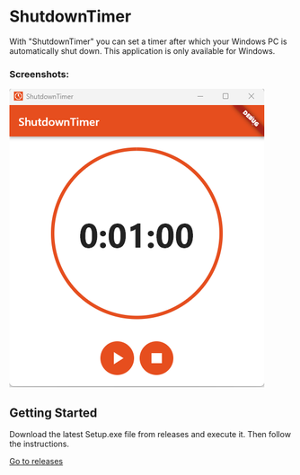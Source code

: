 # ShutdownTimer

With "ShutdownTimer" you can set a timer after which your Windows PC is automatically shut down.
This application is only available for Windows.

### Screenshots:

![A Screenshot of the App.](Assets/Screenshot.png "Screenshot")

## Getting Started

Download the latest Setup.exe file from releases and execute it.
Then follow the instructions.

[Go to releases](https://github.com/felixApps/ShutdownTimer/releases "This link leads directly to releases.")